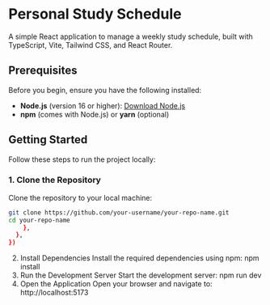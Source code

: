 # Personal Study Schedule

A simple React application to manage a weekly study schedule, built with TypeScript, Vite, Tailwind CSS, and React Router.

## Prerequisites

Before you begin, ensure you have the following installed:
- **Node.js** (version 16 or higher): [Download Node.js](https://nodejs.org/)
- **npm** (comes with Node.js) or **yarn** (optional)

## Getting Started

Follow these steps to run the project locally:

### 1. Clone the Repository
Clone the repository to your local machine:
```bash
git clone https://github.com/your-username/your-repo-name.git
cd your-repo-name
    },
  },
})
```
2. Install Dependencies
Install the required dependencies using npm:
npm install
3. Run the Development Server
Start the development server:
npm run dev
4. Open the Application
Open your browser and navigate to:
http://localhost:5173
